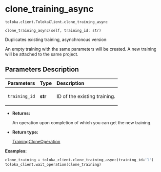 # clone_training_async
`toloka.client.TolokaClient.clone_training_async`

```
clone_training_async(self, training_id: str)
```

Duplicates existing training, asynchronous version


An empty training with the same parameters will be created.
A new training will be attached to the same project.

## Parameters Description

| Parameters | Type | Description |
| :----------| :----| :-----------|
`training_id`|**str**|<p>ID of the existing training.</p>

* **Returns:**

  An operation upon completion of which you can get the new training.

* **Return type:**

  [TrainingCloneOperation](toloka.client.operations.TrainingCloneOperation.md)

**Examples:**

```python
clone_training = toloka_client.clone_training_async(training_id='1')
toloka_client.wait_operation(clone_training)
```
